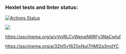 ### Hexlet tests and linter status:
[![Actions Status](https://github.com/nikolaydlv/frontend-project-44/workflows/hexlet-check/badge.svg)](https://github.com/nikolaydlv/frontend-project-44/actions)

<a href="https://codeclimate.com/github/nikolaydlv/frontend-project-44/maintainability"><img src="https://api.codeclimate.com/v1/badges/bfc23ab949884f845979/maintainability" /></a>

https://asciinema.org/a/yVojRLCyWexwN6RFy3NaCwIuf

https://asciinema.org/a/32hI5y16Z0xNuI7HMl2a3mdYC

